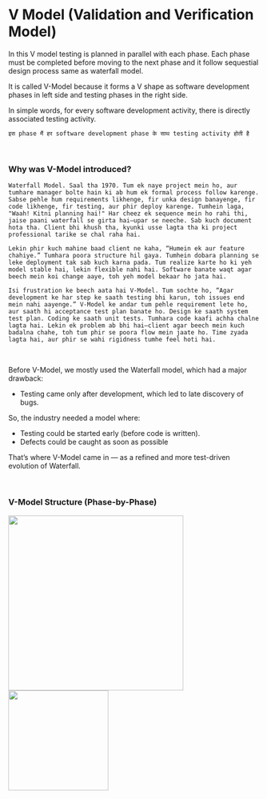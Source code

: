 # V Model (Validation and Verification Model)

In this V model testing is planned in parallel with each phase. Each phase must be completed before moving to the next phase and it follow sequestial design process same as waterfall model.

It is called V-Model because it forms a V shape as software development phases in left side and testing phases in the right side.

In simple words, for every software development activity, there is directly associated testing activity.

```इस phase मैं हर software development phase के साथ testing activity होती है```

<br>

### Why was V-Model introduced?

```Waterfall Model. Saal tha 1970. Tum ek naye project mein ho, aur tumhare manager bolte hain ki ab hum ek formal process follow karenge. Sabse pehle hum requirements likhenge, fir unka design banayenge, fir code likhenge, fir testing, aur phir deploy karenge. Tumhein laga, "Waah! Kitni planning hai!" Har cheez ek sequence mein ho rahi thi, jaise paani waterfall se girta hai—upar se neeche. Sab kuch document hota tha. Client bhi khush tha, kyunki usse lagta tha ki project professional tarike se chal raha hai.```

```Lekin phir kuch mahine baad client ne kaha, “Humein ek aur feature chahiye.” Tumhara poora structure hil gaya. Tumhein dobara planning se leke deployment tak sab kuch karna pada. Tum realize karte ho ki yeh model stable hai, lekin flexible nahi hai. Software banate waqt agar beech mein koi change aaye, toh yeh model bekaar ho jata hai.```

```Isi frustration ke beech aata hai V-Model. Tum sochte ho, “Agar development ke har step ke saath testing bhi karun, toh issues end mein nahi aayenge.” V-Model ke andar tum pehle requirement lete ho, aur saath hi acceptance test plan banate ho. Design ke saath system test plan. Coding ke saath unit tests. Tumhara code kaafi achha chalne lagta hai. Lekin ek problem ab bhi hai—client agar beech mein kuch badalna chahe, toh tum phir se poora flow mein jaate ho. Time zyada lagta hai, aur phir se wahi rigidness tumhe feel hoti hai.```

<br>

Before V-Model, we mostly used the Waterfall model, which had a major drawback:
- Testing came only after development, which led to late discovery of bugs.

So, the industry needed a model where:
- Testing could be started early (before code is written).
- Defects could be caught as soon as possible

That’s where V-Model came in — as a refined and more test-driven evolution of Waterfall.

<br>

### V-Model Structure (Phase-by-Phase)

<img src="https://drive.google.com/uc?export=view&id=1x74SD6sgJ6_V1DFSoQerEv0eGh8VZ2fs" height=350 weight=350>

<img src="https://drive.google.com/uc?export=view&id=1ccXQObGYrLmV-dgUqB4vHOWs9xet5Sjb" height=200 weight=250>
